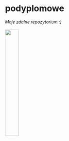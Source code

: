 # podyplomowe
*Moje zdalne repozytorium :)*<br><br>
<img src="https://nerdbot.com/wp-content/uploads/2020/01/1r3fn3-e1579990017466.jpg" width="30%" height="30%">

